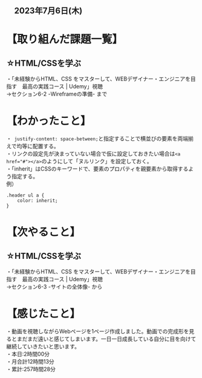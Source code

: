 ## 　2023年7月6日(木)
# 【取り組んだ課題一覧】
## ☆HTML/CSSを学ぶ
・「未経験からHTML、CSS をマスターして、WEBデザイナー・エンジニアを目指す　最高の実践コース | Udemy」視聴<br>
→セクション6-2 -Wireframeの準備- まで<br>
# 【わかったこと】
・` justify-content: space-between;`と指定することで横並びの要素を両端揃えで均等に配置する。<br>
・リンクの設定先が決まっていない場合で仮に設定しておきたい場合は`<a href="#"></a>`のようにして「ヌルリンク」を設定しておく。<br>
・「inherit」はCSSのキーワードで、要素のプロパティを親要素から取得するよう指定する。<br>
例） 　
```
.header ul a {
    color: inherit;
}
```
# 【次やること】
## ☆HTML/CSSを学ぶ
・「未経験からHTML、CSS をマスターして、WEBデザイナー・エンジニアを目指す　最高の実践コース | Udemy」視聴<br>
→セクション6-3 -サイトの全体像- から<br>
# 【感じたこと】
・動画を視聴しながらWebページを1ページ作成しました。動画での完成形を見るとまだまだ遠いと感じてしまいます。一日一日成長している自分に目を向けて継続していきたいと思います。<br>
・本日:2時間00分<br>
・月合計12時間13分<br>
・累計:257時間28分

